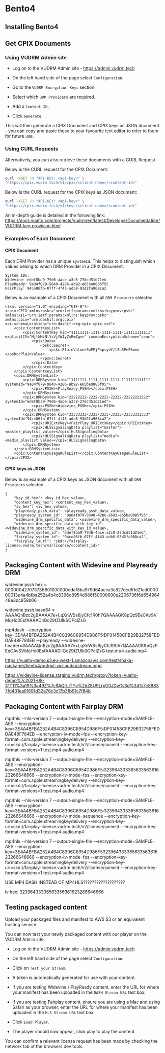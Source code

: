 # Bento4

## Installing Bento4

## Get CPIX Documents

### Using VUDRM Admin site

- Log on to the VUDRM Admin site - https://admin.vudrm.tech

- On the left hand side of the page select `Configuration`.

- Go to the `VUDRM Encryption Keys` section.

- Select which `DRM Providers` are required.

- Add a `Content ID`.

- Click `Generate`.

This will then generate a CPIX Document and CPIX keys as JSON document - you can copy and paste these to your favourite text editor to refer to them for future use.

### Using CURL Requests

Alternatively, you can also retrieve these documents with a CURL Request. 

Below is the CURL request for the CPIX Document:

```bash
curl -XGET -H "API-KEY: <api-key>" \
"https://cpix.vudrm.tech/v1/cpix/<client-name>/<content-id>"
```

Below is the CURL request for the CPIX keys as JSON document:

```bash
curl -XGET -H "API-KEY: <api-key>" \
"https://cpix.vudrm.tech/v1/keys/<client-name>/<content-id>"
```

An in-depth guide is detailed in the following link: https://docs.vualto.com/projects/vudrm/en/latest/DeveloperDocumentation/VUDRM-key-provision.html

### Examples of Each Document

#### CPIX Document

Each DRM Provider has a unique `systemId`. This helps to distinguish which values belong to which DRM Provider in a CPIX Document. 

```
System IDs:
Widevine: edef8ba9-79d6-4ace-a3c8-27dcd51d21ed
PlayReady: 9a04f079-9840-4286-ab92-e65be0885f95
FairPlay: 94ce86fb-07ff-4f43-adb8-93d2fa968ca2
```

Below is an example of a CPIX Document with all `DRM Providers` selected. 

```
<?xml version="1.0" encoding="UTF-8"?>
<cpix:CPIX xmlns:pskc="urn:ietf:params:xml:ns:keyprov:pskc" xmlns:xsi="urn:ietf:params:xml:ns:keyprov:pskc" xmlns:cpix="urn:dashif:org:cpix" xsi:schemaLocation="urn:dashif:org:cpix cpix.xsd">
    <cpix:ContentKeyList>
        <cpix:ContentKey kid="11111111-1111-1111-1111-111111111111" explicitIV="MjlkMzNlYzVjYWIyZmRmZg==" commonEncryptionScheme="cenc">
            <cpix:Data>
                <pskc:Secret>
                    <pskc:PlainValue>3wFFjPspsydY/t2uSPeE6w==</pskc:PlainValue>
                </pskc:Secret>
            </cpix:Data>
        </cpix:ContentKey>
    </cpix:ContentKeyList>
    <cpix:DRMSystemList>
        <cpix:DRMSystem kid="11111111-1111-1111-1111-111111111111" systemId="9a04f079-9840-4286-ab92-e65be0885f95">
            <cpix:PSSH><PlayReady_PSSH></cpix:PSSH>
        </cpix:DRMSystem>
        <cpix:DRMSystem kid="22222222-2222-2222-22222-22222222222" systemId="edef8ba9-79d6-4ace-a3c8-27dcd51d21ed">
            <cpix:PSSH><Widevine_PSSH></cpix:PSSH>
        </cpix:DRMSystem>
        <cpix:DRMSystem kid="33333333-3333-3333-33333-33333333333" systemId="94ce86fb-07ff-4f43-adb8-93d2fa968ca2">
            <cpix:URIExtXKey><FairPlay_URIExtXKey</cpix:URIExtXKey>
            <cpix:HLSSignalingData playlist="master"><master_playlist_value></cpix:HLSSignalingData>
            <cpix:HLSSignalingData playlist="media"><media_playlist_value></cpix:HLSSignalingData>
        </cpix:DRMSystem>
    </cpix:DRMSystemList>
    <cpix:ContentKeyUsageRuleList></cpix:ContentKeyUsageRuleList>
</cpix:CPIX>
```

#### CPIX keys as JSON

Below is an example of a CPIX keys as JSON document with all `DRM Providers` selected. 

```
{
    "key_id_hex": <key_id_hex_value>,
    "content_key_hex": <content_key_hex_value>,
    "iv_hex": <iv_hex_value>,
    "playready_pssh_data": <playready_pssh_data_value>,
    "playready_system_id": "9a04f079-9840-4286-ab92-e65be0885f95",
    "widevine_drm_specific_data": <widevine_drm_specific_data_value>,
    "widevine_drm_specific_data_with_key_id": <widevine_drm_specific_data_with_key_id_value>,
    "widevine_system_id": "edef8ba9-79d6-4ace-a3c8-27dcd51d21ed",
    "fairplay_system_id": "94ce86fb-07ff-4f43-adb8-93d2fa968ca2",
    "fairplay_laurl": "skd://fairplay-license.vudrm.tech/v2/license/<content_id>"
}
```




## Packaging Content with Widevine and Playready DRM

widevine pssh hex = 000000427073736801000000edef8ba979d64acea3c827dcd51d21ed000000013e4a4bfba252a4b4c8396c8954d986f50000000e2206736f6d65496448e3dc959b06

widevine pssh base64 = AAAAQnBzc2gBAAAA7e+LqXnWSs6jyCfc1R0h7QAAAAGK8pQz9EeCAvSVMqHo0EsfAAAADiIGc29tZUlkSOPclZsG

mp4dash --encryption-key=3E4A4BFBA252A4B4C8396C8954D986F5:DF01458CFB29B32758FEDDAE48F784EB --playready --widevine-header=#AAAAQnBzc2gBAAAA7e+LqXnWSs6jyCfc1R0h7QAAAAGK8pQz9EeCAvSVMqHo0EsfAAAADiIGc29tZUlkSOPclZsG test.mp4 audio.mp4

https://vualto-demo.s3.eu-west-1.amazonaws.com/test/shaka-packager/bento4/output-vid-audio/stream.mpd

https://widevine-license.staging.vudrm.tech/proxy?token=vualto-demo%7c2021-08-31T11%3a19%3a49Z%7cRAQrLiTYv%2bZ8U9LrxO0JDw%3d%3d%7c88837fd431ea01691d32a76c3c17b3fb91c7f84b

## Packaging Content with Fairplay DRM


mp4hls --hls-version 7 --output-single-file --encryption-mode=SAMPLE-AES --encryption-key=3E4A4BFBA252A4B4C8396C8954D986F5:DF01458CFB29B32758FEDDAE48F784EB --encryption-iv-mode=fps --encryption-key-format=com.apple.streamingkeydelivery --encryption-key-uri=skd://fairplay-license.vudrm.tech/v2/license/someId --encryption-key-format-versions=1 test.mp4 audio.mp4

mp4hls --hls-version 7 --output-single-file --encryption-mode=SAMPLE-AES --encryption-key=3E4A4BFBA252A4B4C8396C8954D986F5:32396433336563356361623266646666 --encryption-iv-mode=fps --encryption-key-format=com.apple.streamingkeydelivery --encryption-key-uri=skd://fairplay-license.vudrm.tech/v2/license/someId --encryption-key-format-versions=1 test.mp4 audio.mp4

mp4hls --hls-version 7 --output-single-file --encryption-mode=SAMPLE-AES --encryption-key=3E4A4BFBA252A4B4C8396C8954D986F5:32396433336563356361623266646666 --encryption-iv-mode=sequence --encryption-key-format=com.apple.streamingkeydelivery --encryption-key-uri=skd://fairplay-license.vudrm.tech/v2/license/someId --encryption-key-format-versions=1 test.mp4 audio.mp4

mp4hls --hls-version 7 --output-single-file --encryption-mode=SAMPLE-AES --encryption-key=3E4A4BFBA252A4B4C8396C8954D986F532396433336563356361623266646666 --encryption-iv-mode=fps --encryption-key-format=com.apple.streamingkeydelivery --encryption-key-uri=skd://fairplay-license.vudrm.tech/v2/license/someId --encryption-key-format-versions=1 test.mp4 audio.mp4

USE MP4 DASH INSTEAD OF MP4HLS???????????????????


iv hex: 32396433336563356361623266646666

## Testing packaged content

Upload your packaged files and manifest to AWS S3 or an equivalent hosting service.

You can now test your newly packaged content with our player on the VUDRM Admin site.

- Log on to the VUDRM Admin site - https://admin.vudrm.tech

- On the left hand side of the page select `Configuration`.

- Click on `Test your Stream`.

- A token is automatically generated for use with your content.
 
- If you are testing Widevine / PlayReady content, enter the URL for where your manifest has been uploaded in the `DASH Stream URL` text box.

- If you are testing Fairplay content, ensure you are using a Mac and using Safari as your browser, enter the URL for where your manifest has been uploaded in the `HLS Stream URL` text box.

- Click `Load Player`.
 
- The player should now appear, click play to play the content.

You can confirm a relevant license request has been made by checking the network tab of the browsers dev tools.